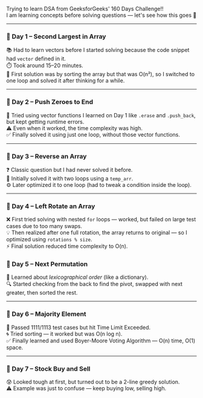 Trying to learn DSA from GeeksforGeeks' 160 Days Challenge!!  
I am learning concepts before solving questions — let's see how this goes 🤞

---

### 📅 Day 1 – Second Largest in Array

📚 Had to learn vectors before I started solving because the code snippet had `vector` defined in it.  
⏱️ Took around 15–20 minutes.  
🧠 First solution was by sorting the array but that was O(n²), so I switched to one loop and solved it after thinking for a while.

---

### 📅 Day 2 – Push Zeroes to End

🔁 Tried using vector functions I learned on Day 1 like `.erase` and `.push_back`, but kept getting runtime errors.  
⚠️ Even when it worked, the time complexity was high.  
✅ Finally solved it using just one loop, without those vector functions.

---

### 📅 Day 3 – Reverse an Array

❓ Classic question but I had never solved it before.  
🧪 Initially solved it with two loops using a `temp_arr`.  
⚙️ Later optimized it to one loop (had to tweak a condition inside the loop).  

---

### 📅 Day 4 – Left Rotate an Array

❌ First tried solving with nested `for` loops — worked, but failed on large test cases due to too many swaps.  
💡 Then realized after one full rotation, the array returns to original — so I optimized using `rotations % size`.  
⚡ Final solution reduced time complexity to O(n).

### 📅 Day 5 – Next Permutation

📖 Learned about *lexicographical order* (like a dictionary).  
🔍 Started checking from the back to find the pivot, swapped with next greater, then sorted the rest.

---

### 📅 Day 6 – Majority Element

🧪 Passed 1111/1113 test cases but hit Time Limit Exceeded.  
🌀 Tried sorting — it worked but was O(n log n).  
✅ Finally learned and used Boyer-Moore Voting Algorithm — O(n) time, O(1) space.

---

### 📅 Day 7 – Stock Buy and Sell

😰 Looked tough at first, but turned out to be a 2-line greedy solution.  
⚠️ Example was just to confuse — keep buying low, selling high.

